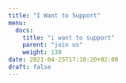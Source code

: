 ```yaml
---
title: "I Want to Support"
menu:
  docs:
    title: "i want to support"
    parent: "join us"
    weight: 130
date: 2021-04-25T17:18:20+02:00
draft: false
---
```


